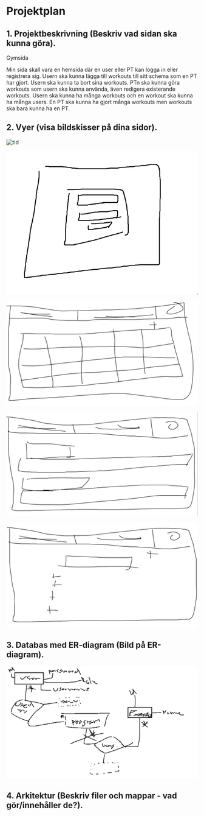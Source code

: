 # Projektplan

## 1. Projektbeskrivning (Beskriv vad sidan ska kunna göra).
Gymsida

Min sida skall vara en hemsida där en user eller PT kan logga in eller registrera sig. Usern ska kunna lägga till workouts till sitt schema som en PT har gjort. Usern ska kunna ta bort sina workouts. PTn ska kunna göra workouts som usern ska kunna använda, även redigera existerande workouts. Usern ska kunna ha många workouts och en workout ska kunna ha många users. En PT ska kunna ha gjort många workouts men workouts ska bara kunna ha en PT.
## 2. Vyer (visa bildskisser på dina sidor).

![tid](tid.PNG)

![loggain](loggain.PNG)

![schema](schema.PNG)

![program](program.PNG)

![skapa](skapa.PNG)

## 3. Databas med ER-diagram (Bild på ER-diagram).
![ER](ER.PNG)

## 4. Arkitektur (Beskriv filer och mappar - vad gör/innehåller de?).


